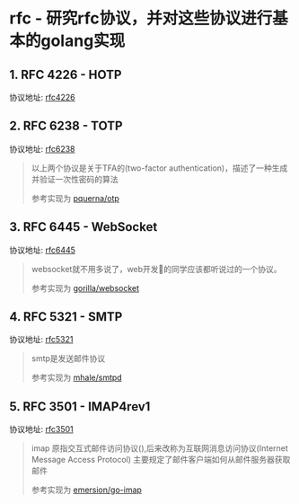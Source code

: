 # rfc - 研究rfc协议，并对这些协议进行基本的golang实现

## 1. RFC 4226 - HOTP
协议地址: [rfc4226](https://tools.ietf.org/html/rfc4226)

## 2. RFC 6238 - TOTP
协议地址: [rfc6238](https://tools.ietf.org/html/rfc6238)

> 以上两个协议是关于TFA的(two-factor authentication)，描述了一种生成并验证一次性密码的算法
>
> 参考实现为 [pquerna/otp](https://github.com/pquerna/otp)


## 3. RFC 6445 - WebSocket
协议地址: [rfc6445](https://tools.ietf.org/html/rfc6445)

> websocket就不用多说了，web开发的同学应该都听说过的一个协议。
> 
> 参考实现为 [gorilla/websocket](https://github.com/gorilla/websocket)

## 4. RFC 5321 - SMTP
协议地址: [rfc5321](https://tools.ietf.org/html/rfc5321)

> smtp是发送邮件协议
> 
> 参考实现为 [mhale/smtpd](https://github.com/mhale/smtpd)

## 5. RFC 3501 - IMAP4rev1
协议地址: [rfc3501](https://tools.ietf.org/html/rfc3501)


> imap 原指交互式邮件访问协议(),后来改称为互联网消息访问协议(Internet Message Access Protocol)
> 主要规定了邮件客户端如何从邮件服务器获取邮件
>
> 参考实现为 [emersion/go-imap](https://github.com/emersion/go-imap)